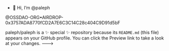 - 👋 Hi, I’m @paleph

@OSSDAO-ORG•AIRDROP-0x3757ADA8770fCD2A7E6C3C14C28c404C9D91d5bF 

paleph/paleph is a ✨ special ✨ repository because its `README.md` (this file) appears on your GitHub profile.
You can click the Preview link to take a look at your changes.
--->
